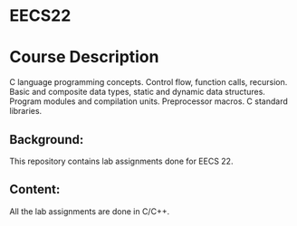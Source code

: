 # EECS22
# Course Description
C language programming concepts. Control flow, function calls, recursion. Basic and composite data types, static and dynamic data structures. Program modules and compilation units. Preprocessor macros. C standard libraries.
## Background:
This repository contains lab assignments done for EECS 22.
## Content:
All the lab assignments are done in C/C++. 
